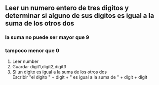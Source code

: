 ## Leer un numero entero de tres digitos y determinar si alguno de sus digitos es igual a la suma de los otros dos

### la suma no puede ser mayor que 9
### tampoco menor que 0

1. Leer number
2. Guardar digit1,digit2,digit3
3. Si un digito es igual a la suma de los otros dos   
    Escribir "el digito " + digit + " es igual a la suma de " + digit + digit

